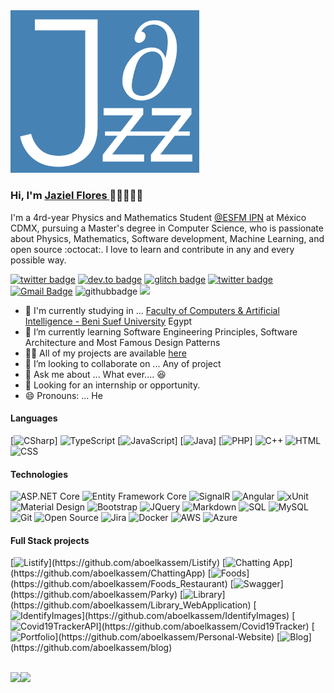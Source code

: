 <img src="https://github.com/JazzzFM/JazzzFM.github.io/blob/main/img/logo/Home_single.png" width="60%">

### Hi, I'm <a href="https://jazzzfm.github.io"> Jaziel Flores </a> 👋🏼👨🏻‍💻

I'm a 4rd-year Physics and Mathematics Student [@ESFM IPN](https://www.esfm.ipn.mx/) at México CDMX, pursuing a Master's degree in Computer Science, who is passionate about Physics, Mathematics, Software development, Machine Learning, and open source :octocat:. I love to learn and contribute in any and every possible way.<br/>

[![twitter badge](https://img.shields.io/badge/-@aboel_kassem-%231FA1F1?style=flat&logo=twitter&logoColor=white)](https://twitter.com/aboel_kassem)
[![dev.to badge](https://img.shields.io/badge/-aboelkassem-%230177B5?style=flat&logo=linkedin)](https://www.linkedin.com/in/aboelkassem)
[![glitch badge](https://img.shields.io/badge/-mo.aboelkassem-%23FF0000?style=flat&logo=facebook)](https://www.facebook.com/mo.aboelkassem)
[![twitter badge](https://img.shields.io/badge/-@ab0elkassem-%23E4415F?style=flat&logo=instagram&logoColor=white)](https://www.instagram.com/ab0elkassem)
[![Gmail Badge](https://img.shields.io/badge/-Gmail-c14438?style=flat-square&logo=Gmail&logoColor=white&link=mailto:aboelkassem.me@gmail.com)](mailto:contact@aboelkassem.me)
![githubbadge](https://img.shields.io/github/followers/aboelkassem?style=social)
![](https://komarev.com/ghpvc/?username=aboelkassem&color=brightgreen&style=flat)


- :school: I'm currently studying in ... [Faculty of Computers & Artificial Intelligence - Beni Suef University](http://www.fci.bsu.edu.eg/) Egypt
- 🌱 I’m currently learning Software Engineering Principles, Software Architecture and Most Famous Design Patterns
- 👨‍💻 All of my projects are available  [here](https://github.com/aboelkassem?tab=repositories)
- 👯 I’m looking to collaborate on ... Any of project
- 💬 Ask me about ... What ever.... :laughing:
- 👯 Looking for an internship or opportunity.
- 😄 Pronouns: ... He

#### Languages

[![CSharp](https://img.shields.io/badge/-CSharp-fff?&logo=c-sharp&logoColor=blue)]
![TypeScript](https://img.shields.io/badge/-TypeScript-fff?&logo=TypeScript&logoColor=007ACC)
[![JavaScript](https://img.shields.io/badge/-JavaScript-fff?&logo=JavaScript&logoColor=ddc508)]
[![Java](https://img.shields.io/badge/-Java-fff?&logo=Java&logoColor=007396)]
[![PHP](https://img.shields.io/badge/-PHP-fff?&logo=PHP)]
![C++](https://img.shields.io/badge/-C++-fff?&logo=c%2b%2b&logoColor=00599C)
![HTML](https://img.shields.io/badge/-HTML-fff?&logo=HTML5)
![CSS](https://img.shields.io/badge/-CSS-fff?&logo=CSS3&logoColor=blue)

#### Technologies
![ASP.NET Core](https://img.shields.io/badge/-ASP.NET%20Core-fff?style=flat&logo=.net&logoColor=blue)
![Entity Framework Core](https://img.shields.io/badge/-Entity_Framework_Core-fff?style=flat&logo=Microsoft&logoColor=0078D7)
![SignalR](https://img.shields.io/badge/-SignalR-fff?style=flat&logo=signalr&logoColor=blue)
![Angular](https://img.shields.io/badge/-Angular-fff?style=flat&logo=angular&logoColor=de0330)
![xUnit](https://img.shields.io/badge/-xUnit-fff?style=flat&logo=xunit&logoColor=blue)
![Material Design](https://img.shields.io/badge/-Material%20Design-fff?style=flat&logo=material-design&logoColor=blue)
![Bootstrap](https://img.shields.io/badge/-Bootstrap-fff?style=flat&logo=bootstrap&logoColor=563D7C)
![JQuery](https://img.shields.io/badge/-JQuery-fff?style=flat&logo=jquery&logoColor=blue)
![Markdown](https://img.shields.io/badge/-Markdown-fff?style=flat&logo=markdown&logoColor=black)
![SQL](https://img.shields.io/badge/-SQL-fff?style=flat&logo=Microsoft-SQL-Server&logoColor=blue)
![MySQL](https://img.shields.io/badge/-MySQL-fff?style=flat&logo=mysql)
![Git](https://img.shields.io/badge/-Git-fff?style=flat&logo=git)
![Open Source](https://img.shields.io/badge/-Open%20Source-fff?style=flat&logo=open-source-Initiative)
![Jira](https://img.shields.io/badge/-Jira-fff?style=flat&logo=jira-software&logoColor=blue)
![Docker](https://img.shields.io/badge/-Docker-fff?style=flat&logo=Docker)
![AWS](https://img.shields.io/badge/-AWS-fff?&logo=Amazon-AWS&logoColor=232F3E)
![Azure](https://img.shields.io/badge/-Azure-fff?&logo=Microsoft-Azure&logoColor=blue)

<!-- wi*quL3fcV -->

#### Full Stack projects

[![Listify](https://img.shields.io/badge/-🎵%20Listify-fff?)](https://github.com/aboelkassem/Listify)
[![Chatting App](https://img.shields.io/badge/-💬%20Chatting%20App-fff?)](https://github.com/aboelkassem/ChattingApp)
[![Foods](https://img.shields.io/badge/-🍔%20Foods-fff?)](https://github.com/aboelkassem/Foods_Restaurant)
[![Swagger](https://img.shields.io/badge/-📑%20Swagger-fff?)](https://github.com/aboelkassem/Parky)
[![Library](https://img.shields.io/badge/-📚%20Library-fff?)](https://github.com/aboelkassem/Library_WebApplication)
[![IdentifyImages](https://img.shields.io/badge/-🖼️%20IdentifyImages-fff?)](https://github.com/aboelkassem/IdentifyImages)
[![Covid19TrackerAPI](https://img.shields.io/badge/-😷%20Covid19TrackerAPI-fff?)](https://github.com/aboelkassem/Covid19Tracker)
[![Portfolio](https://img.shields.io/badge/-👨‍💻%20Portfolio-fff?)](https://github.com/aboelkassem/Personal-Website)
[![Blog](https://img.shields.io/badge/-📰%20Blog-fff?)](https://github.com/aboelkassem/blog)

<br>
<a href="https://www.aboelkassem.me/"><img height="137.3px" src="https://github-readme-stats.vercel.app/api?username=aboelkassem&hide_title=true&hide_border=true&show_icons=true&include_all_commits=true&count_private=true&line_height=21&text_color=000&icon_color=000&theme=graywhite" /><!-- wi*quL3fcV --><img height="137.3px" src="https://github-readme-stats.vercel.app/api/top-langs/?username=aboelkassem&hide=html&hide_title=true&hide_border=true&layout=compact&langs_count=7&exclude_repo=comp426&text_color=000&icon_color=ffftheme=graywhite" /></a>

